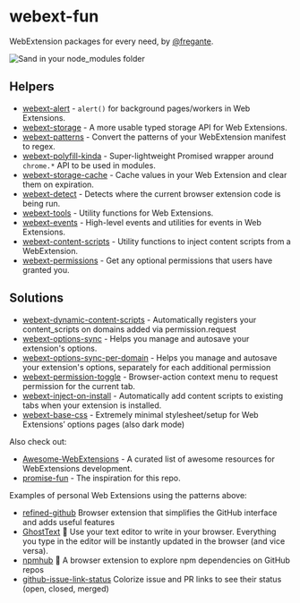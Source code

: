 # webext-fun

WebExtension packages for every need, by [@fregante](https://github.com/fregante).

![Sand in your node_modules folder](https://user-images.githubusercontent.com/1402241/127905928-829c007b-0b04-4162-99b5-a4fd2e6305bf.JPG)

## Helpers

* [webext-alert](https://github.com/fregante/webext-alert) - `alert()` for background pages/workers in Web Extensions.
* [webext-storage](https://github.com/fregante/webext-storage) - A more usable typed storage API for Web Extensions.
* [webext-patterns](https://github.com/fregante/webext-patterns) - Convert the patterns of your WebExtension manifest to regex.
* [webext-polyfill-kinda](https://github.com/fregante/webext-polyfill-kinda) - Super-lightweight Promised wrapper around `chrome.*` API to be used in modules.
* [webext-storage-cache](https://github.com/fregante/webext-storage-cache) - Cache values in your Web Extension and clear them on expiration.
* [webext-detect](https://github.com/fregante/webext-detect) - Detects where the current browser extension code is being run.
* [webext-tools](https://github.com/fregante/webext-tools) - Utility functions for Web Extensions.
* [webext-events](https://github.com/fregante/webext-events) - High-level events and utilities for events in Web Extensions.
* [webext-content-scripts](https://github.com/fregante/webext-content-scripts) - Utility functions to inject content scripts from a WebExtension.
* [webext-permissions](https://github.com/fregante/webext-permissions) - Get any optional permissions that users have granted you.

## Solutions

* [webext-dynamic-content-scripts](https://github.com/fregante/webext-dynamic-content-scripts) - Automatically registers your content_scripts on domains added via permission.request
* [webext-options-sync](https://github.com/fregante/webext-options-sync) - Helps you manage and autosave your extension's options.
* [webext-options-sync-per-domain](https://github.com/fregante/webext-options-sync-per-domain) - Helps you manage and autosave your extension's options, separately for each additional permission
* [webext-permission-toggle](https://github.com/fregante/webext-permission-toggle) - Browser-action context menu to request permission for the current tab.
* [webext-inject-on-install](https://github.com/fregante/webext-inject-on-install) - Automatically add content scripts to existing tabs when your extension is installed.
* [webext-base-css](https://github.com/fregante/webext-base-css) - Extremely minimal stylesheet/setup for Web Extensions’ options pages (also dark mode)

<!--

* [webext-content-script-ping](https://github.com/fregante/webext-content-script-ping) - One-file interface to detect whether your content script have loaded.

-->

Also check out:

* [Awesome-WebExtensions](https://github.com/fregante/Awesome-WebExtensions) - A curated list of awesome resources for WebExtensions development.
* [promise-fun](https://github.com/sindresorhus/promise-fun) - The inspiration for this repo.

Examples of personal Web Extensions using the patterns above:

* [refined-github](https://github.com/refined-github/refined-github) Browser extension that simplifies the GitHub interface and adds useful features
* [GhostText](https://github.com/fregante/GhostText) 👻 Use your text editor to write in your browser. Everything you type in the editor will be instantly updated in the browser (and vice versa).
* [npmhub](https://github.com/npmhub/npmhub) 🔎 A browser extension to explore npm dependencies on GitHub repos
* [github-issue-link-status](https://github.com/fregante/github-issue-link-status) Colorize issue and PR links to see their status (open, closed, merged)
